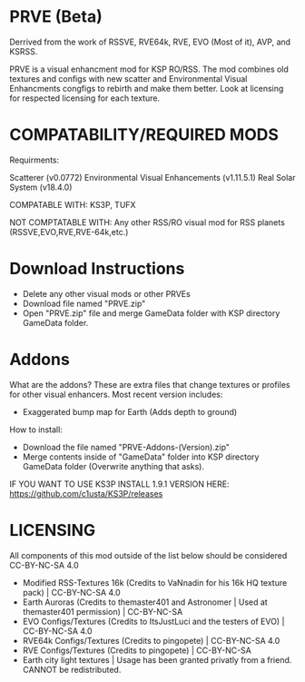 # PRVE (Beta)
Derrived from the work of RSSVE, RVE64k, RVE, EVO (Most of it), AVP, and KSRSS.


PRVE is a visual enhancment mod for KSP RO/RSS. The mod combines old textures and configs with new scatter and Environmental Visual Enhancments congfigs to rebirth and make them better. Look at licensing for respected licensing for each texture.


# COMPATABILITY/REQUIRED MODS 

Requirments:

Scatterer (v0.0772)
Environmental Visual Enhancements (v1.11.5.1)
Real Solar System (v18.4.0)

COMPATABLE WITH: KS3P, TUFX

NOT COMPTATABLE WITH: Any other RSS/RO visual mod for RSS planets (RSSVE,EVO,RVE,RVE-64k,etc.)

# Download Instructions
- Delete any other visual mods or other PRVEs
- Download file named "PRVE.zip"
- Open "PRVE.zip" file and merge GameData folder with KSP directory GameData folder.

# Addons

What are the addons? These are extra files that change textures or profiles for other visual enhancers. Most recent version includes:

- Exaggerated bump map for Earth (Adds depth to ground)

How to install:
- Download the file named "PRVE-Addons-(Version).zip"
- Merge contents inside of "GameData" folder into KSP directory GameData folder (Overwrite anything that asks).

IF YOU WANT TO USE KS3P INSTALL 1.9.1 VERSION HERE: https://github.com/c1usta/KS3P/releases





# LICENSING

All components of this mod outside of the list below should be considered CC-BY-NC-SA 4.0

- Modified RSS-Textures 16k (Credits to VaNnadin for his 16k HQ texture pack) | CC-BY-NC-SA 4.0
- Earth Auroras (Credits to themaster401 and Astronomer | Used at themaster401 permission) | CC-BY-NC-SA
- EVO Configs/Textures (Credits to ItsJustLuci and the testers of EVO) | CC-BY-NC-SA 4.0
- RVE64k Configs/Textures (Credits to pingopete) | CC-BY-NC-SA 4.0
- RVE Configs/Textures (Credits to pingopete) | CC-BY-NC-SA
- Earth city light textures | Usage has been granted privatly from a friend. CANNOT be redistributed.
